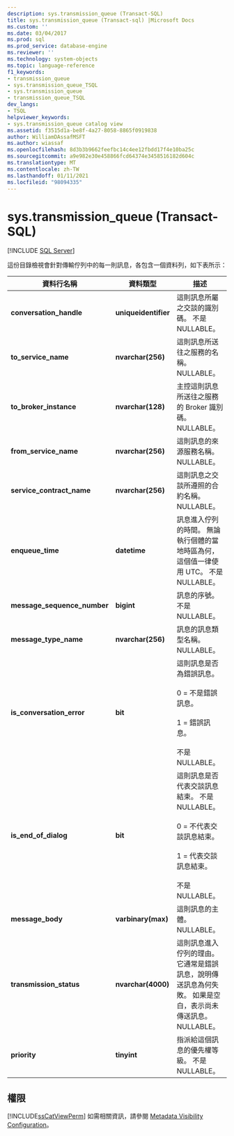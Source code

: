 ```yaml
---
description: sys.transmission_queue (Transact-SQL)
title: sys.transmission_queue (Transact-sql) |Microsoft Docs
ms.custom: ''
ms.date: 03/04/2017
ms.prod: sql
ms.prod_service: database-engine
ms.reviewer: ''
ms.technology: system-objects
ms.topic: language-reference
f1_keywords:
- transmission_queue
- sys.transmission_queue_TSQL
- sys.transmission_queue
- transmission_queue_TSQL
dev_langs:
- TSQL
helpviewer_keywords:
- sys.transmission_queue catalog view
ms.assetid: f3515d1a-be8f-4a27-8058-8865f0919838
author: WilliamDAssafMSFT
ms.author: wiassaf
ms.openlocfilehash: 8d3b3b9662feefbc14c4ee12fbdd17f4e10ba25c
ms.sourcegitcommit: a9e982e30e458866fcd64374e3458516182d604c
ms.translationtype: MT
ms.contentlocale: zh-TW
ms.lasthandoff: 01/11/2021
ms.locfileid: "98094335"
---
```

# <a name="systransmission_queue-transact-sql"></a>sys.transmission_queue (Transact-SQL)
[!INCLUDE [SQL Server](../../includes/applies-to-version/sqlserver.md)]

  這份目錄檢視會針對傳輸佇列中的每一則訊息，各包含一個資料列，如下表所示：  
  
|資料行名稱|資料類型|描述|  
|-----------------|---------------|-----------------|  
|**conversation_handle**|**uniqueidentifier**|這則訊息所屬之交談的識別碼。 不是 NULLABLE。|  
|**to_service_name**|**nvarchar(256)**|這則訊息所送往之服務的名稱。 NULLABLE。|  
|**to_broker_instance**|**nvarchar(128)**|主控這則訊息所送往之服務的 Broker 識別碼。 NULLABLE。|  
|**from_service_name**|**nvarchar(256)**|這則訊息的來源服務名稱。 NULLABLE。|  
|**service_contract_name**|**nvarchar(256)**|這則訊息之交談所遵照的合約名稱。 NULLABLE。|  
|**enqueue_time**|**datetime**|訊息進入佇列的時間。 無論執行個體的當地時區為何，這個值一律使用 UTC。 不是 NULLABLE。|  
|**message_sequence_number**|**bigint**|訊息的序號。 不是 NULLABLE。|  
|**message_type_name**|**nvarchar(256)**|訊息的訊息類型名稱。 NULLABLE。|  
|**is_conversation_error**|**bit**|這則訊息是否為錯誤訊息。<br /><br /> 0 = 不是錯誤訊息。<br /><br /> 1 = 錯誤訊息。<br /><br /> 不是 NULLABLE。|  
|**is_end_of_dialog**|**bit**|這則訊息是否代表交談訊息結束。 不是 NULLABLE。<br /><br /> 0 = 不代表交談訊息結束。<br /><br /> 1 = 代表交談訊息結束。<br /><br /> 不是 NULLABLE。|  
|**message_body**|**varbinary(max)**|這則訊息的主體。 NULLABLE。|  
|**transmission_status**|**nvarchar(4000)**|這則訊息進入佇列的理由。 它通常是錯誤訊息，說明傳送訊息為何失敗。 如果是空白，表示尚未傳送訊息。 NULLABLE。|  
|**priority**|**tinyint**|指派給這個訊息的優先權等級。 不是 NULLABLE。|  
  
## <a name="permissions"></a>權限  
 [!INCLUDE[ssCatViewPerm](../../includes/sscatviewperm-md.md)] 如需相關資訊，請參閱 [Metadata Visibility Configuration](../../relational-databases/security/metadata-visibility-configuration.md)。  
  
  
